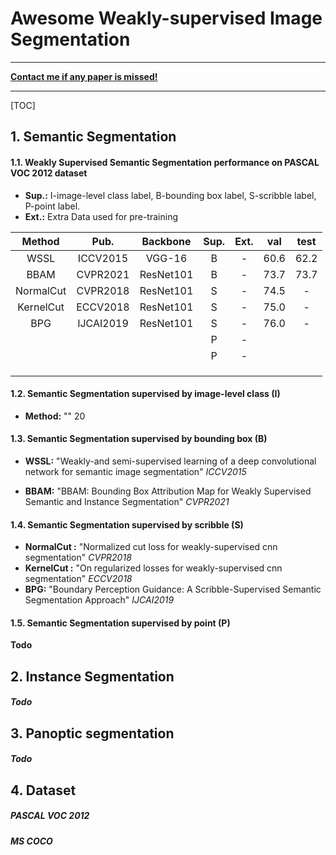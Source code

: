 # Awesome Weakly-supervised Image Segmentation

------

**<u>Contact me if any paper is missed!</u>**

------

[TOC]

## 1. Semantic Segmentation

#### 1.1. Weakly Supervised Semantic Segmentation performance on PASCAL VOC 2012 dataset

- **Sup.:** I-image-level class label, B-bounding box label, S-scribble label, P-point label.
- **Ext.:** Extra Data used for pre-training

|  Method   |   Pub.    | Backbone  | Sup. | Ext. | val  | test |
| :-------: | :-------: | :-------: | :--: | :--: | :--: | :--: |
|   WSSL    | ICCV2015  |  VGG-16   |  B   |  -   | 60.6 | 62.2 |
|   BBAM    | CVPR2021  | ResNet101 |  B   |  -   | 73.7 | 73.7 |
| NormalCut | CVPR2018  | ResNet101 |  S   |  -   | 74.5 |  -   |
| KernelCut | ECCV2018  | ResNet101 |  S   |  -   | 75.0 |  -   |
|    BPG    | IJCAI2019 | ResNet101 |  S   |  -   | 76.0 |  -   |
|           |           |           |  P   |  -   |      |      |
|           |           |           |  P   |  -   |      |      |
|           |           |           |      |      |      |      |
|           |           |           |      |      |      |      |
|           |           |           |      |      |      |      |

#### 1.2. Semantic Segmentation supervised by image-level class (I)

- **Method:** "" 20

#### 1.3. Semantic Segmentation supervised by bounding box (B)

- **WSSL:** "Weakly-and semi-supervised learning of a deep convolutional network for semantic image segmentation" *ICCV2015*

- **BBAM:** "BBAM: Bounding Box Attribution Map for Weakly Supervised Semantic and Instance Segmentation" *CVPR2021*

#### 1.4. Semantic Segmentation supervised by scribble (S)

- **NormalCut :** "Normalized cut loss for weakly-supervised cnn segmentation" *CVPR2018*
- **KernelCut :** "On regularized losses for weakly-supervised cnn segmentation" *ECCV2018*
- **BPG:**  "Boundary Perception Guidance: A Scribble-Supervised Semantic Segmentation Approach" *IJCAI2019*

#### 1.5. Semantic Segmentation supervised by point (P)

**Todo**



## 2. Instance Segmentation

##### Todo

## 3. Panoptic segmentation

##### Todo

## 4. Dataset

##### PASCAL VOC 2012

##### MS COCO